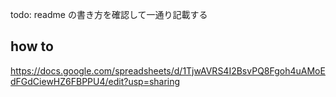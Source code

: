 todo: readme の書き方を確認して一通り記載する

## how to
https://docs.google.com/spreadsheets/d/1TjwAVRS4I2BsvPQ8Fgoh4uAMoEdFGdCiewHZ6FBPPU4/edit?usp=sharing
